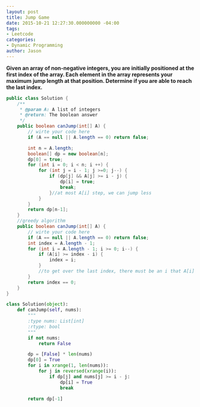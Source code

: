 ```yaml
---
layout: post
title: Jump Game
date: 2015-10-21 12:27:30.000000000 -04:00
tags:
- Leetcode
categories:
- Dynamic Programming
author: Jason
---
```

**Given an array of non-negative integers, you are initially positioned at the first index of the array. Each element in the array represents your maximum jump length at that position. Determine if you are able to reach the last index.**


``` java
public class Solution {
    /**
     * @param A: A list of integers
     * @return: The boolean answer
     */
    public boolean canJump(int[] A) {
        // wirte your code here
        if (A == null || A.length == 0) return false;

        int n = A.length;
        boolean[] dp = new boolean[n];
        dp[0] = true;
        for (int i = 0; i < n; i ++) {
            for (int j = i - 1; j >=0; j--) {
                if (dp[j] && A[j] >= i - j) {
                    dp[i] = true;
                    break;
                }//at most A[i] step, we can jump less
            }
        }
        return dp[n-1];
    }
    //greedy algorithm
    public boolean canJump(int[] A) {
        // wirte your code here
        if (A == null || A.length == 0) return false;
        int index = A.length - 1;
        for (int i = A.length - 1; i >= 0; i--) {
            if (A[i] >= index - i) {
                index = i;
            }
            //to get over the last index, there must be an i that A[i] + i >= index
        }
        return index == 0;
    }
}
```

``` python
class Solution(object):
    def canJump(self, nums):
        """
        :type nums: List[int]
        :rtype: bool
        """
        if not nums:
            return False

        dp = [False] * len(nums)
        dp[0] = True
        for i in xrange(1, len(nums)):
            for j in reversed(xrange(i)):
                if dp[j] and nums[j] >= i - j:
                    dp[i] = True
                    break

        return dp[-1]
```
